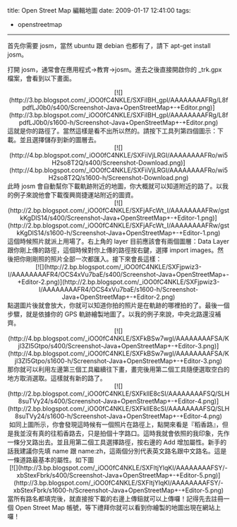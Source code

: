 title: Open Street Map 編輯地圖
date: 2009-01-17 12:41:00
tags: 
- openstreetmap
---

首先你需要 josm，當然 ubuntu 跟 debian 也都有了，請下 apt-get install josm。

打開 josm，通常會在應用程式-&gt;教育-&gt;josm。進去之後直接開啟你的 <date>_trk.gpx 檔案，會看到以下畫面。</date>

<div class="separator" style="clear: both; text-align: center;">[![](http://3.bp.blogspot.com/_iOO0fC4NKLE/SXFiIBH_gpI/AAAAAAAAFRg/L8fpdfLJ0b0/s400/Screenshot-Java+OpenStreetMap+-+Editor.png)](http://3.bp.blogspot.com/_iOO0fC4NKLE/SXFiIBH_gpI/AAAAAAAAFRg/L8fpdfLJ0b0/s1600-h/Screenshot-Java+OpenStreetMap+-+Editor.png)</div>
這就是你的路徑了。當然這樣是看不出所以然的。請按下工具列第四個圖示：下載。並且選擇儲存到新的圖層去。

<div class="separator" style="clear: both; text-align: center;">[![](http://4.bp.blogspot.com/_iOO0fC4NKLE/SXFiiVjLRGI/AAAAAAAAFRo/wi5H2so8T2Q/s400/Screenshot-Download.png)](http://4.bp.blogspot.com/_iOO0fC4NKLE/SXFiiVjLRGI/AAAAAAAAFRo/wi5H2so8T2Q/s1600-h/Screenshot-Download.png)</div>
此時 josm 會自動幫你下載軌跡附近的地圖，你大概就可以知道附近的路了。以我的例子來說他會下載復興崗捷運站附近的圖資。

<div class="separator" style="clear: both; text-align: center;">[![](http://2.bp.blogspot.com/_iOO0fC4NKLE/SXFjAFcWt_I/AAAAAAAAFRw/gstkKgDlS14/s400/Screenshot-Java+OpenStreetMap+-+Editor-1.png)](http://2.bp.blogspot.com/_iOO0fC4NKLE/SXFjAFcWt_I/AAAAAAAAFRw/gstkKgDlS14/s1600-h/Screenshot-Java+OpenStreetMap+-+Editor-1.png)</div>
這個時候照片就派上用場了。右上角的 layer 目前應該會有兩個圖層：Data Layer 跟你剛上傳的路徑，這個時候對你上傳的路徑按右鍵，選擇 import images。然後把你剛剛照的照片全部一次都匯入。接下來會長這樣：

<div class="separator" style="clear: both; text-align: center;">[![](http://2.bp.blogspot.com/_iOO0fC4NKLE/SXFjpwiz3-I/AAAAAAAAFR4/OCS4xVu7baE/s400/Screenshot-Java+OpenStreetMap+-+Editor-2.png)](http://2.bp.blogspot.com/_iOO0fC4NKLE/SXFjpwiz3-I/AAAAAAAAFR4/OCS4xVu7baE/s1600-h/Screenshot-Java+OpenStreetMap+-+Editor-2.png)</div>
點選圖片後就會放大，你就可以知道你拍的照片是在軌跡的哪裡拍的了。最後一個步驟，就是依據你的 GPS 軌跡繪製地圖了。以我的例子來說，中央北路還沒補齊。

<div class="separator" style="clear: both; text-align: center;">[![](http://4.bp.blogspot.com/_iOO0fC4NKLE/SXFkBSw7wgI/AAAAAAAAFSA/Kjl3ZI5Gtpo/s400/Screenshot-Java+OpenStreetMap+-+Editor-3.png)](http://4.bp.blogspot.com/_iOO0fC4NKLE/SXFkBSw7wgI/AAAAAAAAFSA/Kjl3ZI5Gtpo/s1600-h/Screenshot-Java+OpenStreetMap+-+Editor-3.png)</div>
那你就可以利用左邊第三個工具繼續往下畫，畫完後用第二個工具隨便選取空白的地方取消選取。這樣就有新的路了。

<div class="separator" style="clear: both; text-align: center;">[![](http://2.bp.blogspot.com/_iOO0fC4NKLE/SXFkllE8cSI/AAAAAAAAFSQ/SLH8suTVy24/s400/Screenshot-Java+OpenStreetMap+-+Editor-4.png)](http://2.bp.blogspot.com/_iOO0fC4NKLE/SXFkllE8cSI/AAAAAAAAFSQ/SLH8suTVy24/s1600-h/Screenshot-Java+OpenStreetMap+-+Editor-4.png)</div>
&nbsp;如同上圖所示，你會發現這時候有一個照片在路徑上，點開來看是『稻香路』，但是我並沒有真的往稻香路去，只是拍個十字路口。這時我就會依照的我印象，先作一條分叉路出去。並且用第二個工具選擇路徑，按右邊的 Add 增加屬性。新手的話我建議你先填 name 跟 name:zh，這兩個分別代表英文路名跟中文路名。這是一條道路最基本的屬性。如下圖

<div class="separator" style="clear: both; text-align: center;">[![](http://3.bp.blogspot.com/_iOO0fC4NKLE/SXFltjYlqKI/AAAAAAAAFSY/-xbStexFbrk/s400/Screenshot-Java+OpenStreetMap+-+Editor-5.png)](http://3.bp.blogspot.com/_iOO0fC4NKLE/SXFltjYlqKI/AAAAAAAAFSY/-xbStexFbrk/s1600-h/Screenshot-Java+OpenStreetMap+-+Editor-5.png)</div>
當所有路名都填完後，就直接按下載的右邊上傳鈕就可以上傳囉！記得先去註冊一個 Open Street Map 帳號，等下禮拜你就可以看到你繪製的地圖出現在網站上囉！